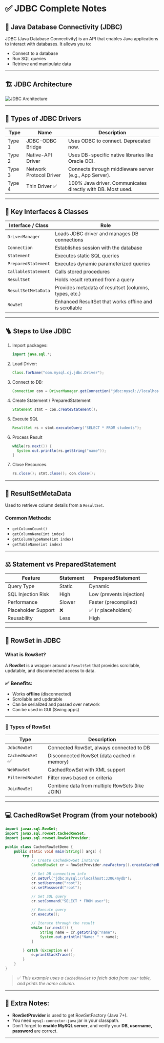 
# ✅ JDBC Complete Notes 

## 📌 Java Database Connectivity (JDBC)

JDBC (Java Database Connectivity) is an API that enables Java applications to interact with databases. It allows you to:

* Connect to a database
* Run SQL queries
* Retrieve and manipulate data

---

## 🏗️ JDBC Architecture

![JDBC Architecture](https://www.researchgate.net/profile/Mamta-Mittal/publication/343944247/figure/fig1/AS:932834531999746@1598925874000/JDBC-architecture.png)

---

## 🔄 Types of JDBC Drivers

| Type   | Name                    | Description                                                 |
| ------ | ----------------------- | ----------------------------------------------------------- |
| Type 1 | JDBC-ODBC Bridge        | Uses ODBC to connect. Deprecated now.                       |
| Type 2 | Native-API Driver       | Uses DB-specific native libraries like Oracle OCI.          |
| Type 3 | Network Protocol Driver | Connects through middleware server (e.g., App Server).      |
| Type 4 | Thin Driver ✅           | 100% Java driver. Communicates directly with DB. Most used. |

---

## 🧰 Key Interfaces & Classes

| Interface / Class   | Role                                                    |
| ------------------- | ------------------------------------------------------- |
| `DriverManager`     | Loads JDBC driver and manages DB connections            |
| `Connection`        | Establishes session with the database                   |
| `Statement`         | Executes static SQL queries                             |
| `PreparedStatement` | Executes dynamic parameterized queries                  |
| `CallableStatement` | Calls stored procedures                                 |
| `ResultSet`         | Holds result returned from a query                      |
| `ResultSetMetaData` | Provides metadata of resultset (columns, types, etc.)   |
| `RowSet`            | Enhanced ResultSet that works offline and is scrollable |

---

## 🪜 Steps to Use JDBC

1. Import packages:

   ```java
   import java.sql.*;
   ```

2. Load Driver:

   ```java
   Class.forName("com.mysql.cj.jdbc.Driver");
   ```

3. Connect to DB:

   ```java
   Connection con = DriverManager.getConnection("jdbc:mysql://localhost:3306/studentdb", "root", "password");
   ```

4. Create Statement / PreparedStatement

   ```java
   Statement stmt = con.createStatement();
   ```

5. Execute SQL

   ```java
   ResultSet rs = stmt.executeQuery("SELECT * FROM students");
   ```

6. Process Result

   ```java
   while(rs.next()) {
     System.out.println(rs.getString("name"));
   }
   ```

7. Close Resources

   ```java
   rs.close(); stmt.close(); con.close();
   ```

---

## 🧾 ResultSetMetaData

Used to retrieve column details from a `ResultSet`.

### Common Methods:

* `getColumnCount()`
* `getColumnName(int index)`
* `getColumnTypeName(int index)`
* `getTableName(int index)`

---

## ⚖️ Statement vs PreparedStatement

| Feature             | Statement | PreparedStatement        |
| ------------------- | --------- | ------------------------ |
| Query Type          | Static    | Dynamic                  |
| SQL Injection Risk  | High      | Low (prevents injection) |
| Performance         | Slower    | Faster (precompiled)     |
| Placeholder Support | ❌         | ✅ (`?` placeholders)     |
| Reusability         | Less      | High                     |

---

## 🔁 RowSet in JDBC

### What is RowSet?

A **RowSet** is a wrapper around a `ResultSet` that provides scrollable, updatable, and disconnected access to data.

### ✅ Benefits:

* Works **offline** (disconnected)
* Scrollable and updatable
* Can be serialized and passed over network
* Can be used in GUI (Swing apps)

---

### 🧩 Types of RowSet

| Type             | Description                                    |
| ---------------- | ---------------------------------------------- |
| `JdbcRowSet`     | Connected RowSet, always connected to DB       |
| `CachedRowSet` ✅ | Disconnected RowSet (data cached in memory)    |
| `WebRowSet`      | CachedRowSet with XML support                  |
| `FilteredRowSet` | Filter rows based on criteria                  |
| `JoinRowSet`     | Combine data from multiple RowSets (like JOIN) |

---

## 💻 CachedRowSet Program (from your notebook)

```java
import javax.sql.RowSet;
import javax.sql.rowset.CachedRowSet;
import javax.sql.rowset.RowSetProvider;

public class CachedRowSetDemo {
    public static void main(String[] args) {
        try {
            // Create CachedRowSet instance
            CachedRowSet cr = RowSetProvider.newFactory().createCachedRowSet();

            // Set DB connection info
            cr.setUrl("jdbc:mysql://localhost:3306/mydb");
            cr.setUsername("root");
            cr.setPassword("root");

            // Set SQL query
            cr.setCommand("SELECT * FROM user");

            // Execute query
            cr.execute();

            // Iterate through the result
            while (cr.next()) {
                String name = cr.getString("name");
                System.out.println("Name: " + name);
            }

        } catch (Exception e) {
            e.printStackTrace();
        }
    }
}
```

> ✅ *This example uses a `CachedRowSet` to fetch data from `user` table, and prints the name column.*

---

## 🧠 Extra Notes:

* **RowSetProvider** is used to get RowSetFactory (Java 7+).
* You need `mysql-connector-java` jar in your classpath.
* Don't forget to **enable MySQL server**, and verify your **DB, username, password** are correct.

---

